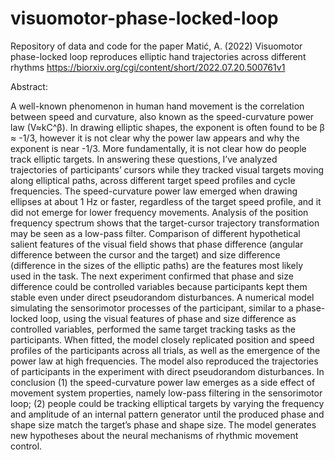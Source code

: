 # visuomotor-phase-locked-loop
Repository of data and code for the paper Matić, A. (2022) Visuomotor phase-locked loop reproduces elliptic hand trajectories across different rhythms
https://biorxiv.org/cgi/content/short/2022.07.20.500761v1

Abstract:

A well-known phenomenon in human hand movement is the correlation between speed and curvature, also known as the speed-curvature power law (V≈kC^β). In drawing elliptic shapes, the exponent is often found to be β ≈ -1/3, however it is not clear why the power law appears and why the exponent is near -1/3. More fundamentally, it is not clear how do people track elliptic targets. In answering these questions, I’ve analyzed trajectories of participants’ cursors while they tracked visual targets moving along elliptical paths, across different target speed profiles and cycle frequencies. The speed-curvature power law emerged when drawing ellipses at about 1 Hz or faster, regardless of the target speed profile, and it did not emerge for lower frequency movements. Analysis of the position frequency spectrum shows that the target-cursor trajectory transformation may be seen as a low-pass filter. Comparison of different hypothetical salient features of the visual field shows that phase difference (angular difference between the cursor and the target) and size difference (difference in the sizes of the elliptic paths) are the features most likely used in the task. The next experiment confirmed that phase and size difference could be controlled variables because participants kept them stable even under direct pseudorandom disturbances. A numerical model simulating the sensorimotor processes of the participant, similar to a phase-locked loop, using the visual features of phase and size difference as controlled variables, performed the same target tracking tasks as the participants. When fitted, the model closely replicated position and speed profiles of the participants across all trials, as well as the emergence of the power law at high frequencies. The model also reproduced the trajectories of participants in the experiment with direct pseudorandom disturbances. In conclusion (1) the speed-curvature power law emerges as a side effect of movement system properties, namely low-pass filtering in the sensorimotor loop; (2) people could be tracking elliptical targets by varying the frequency and amplitude of an internal pattern generator until the produced phase and shape size match the target’s phase and shape size. The model generates new hypotheses about the neural mechanisms of rhythmic movement control.
